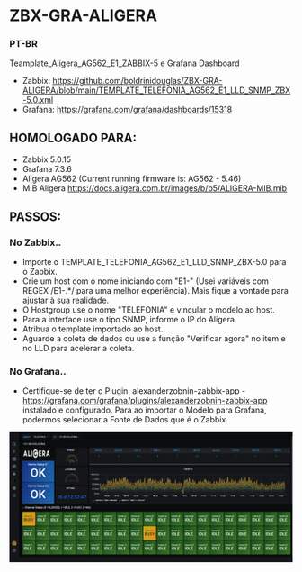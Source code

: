 # ZBX-GRA-ALIGERA
### PT-BR ###
Teamplate_Aligera_AG562_E1_ZABBIX-5 e Grafana Dashboard
- Zabbix: https://github.com/boldrinidouglas/ZBX-GRA-ALIGERA/blob/main/TEMPLATE_TELEFONIA_AG562_E1_LLD_SNMP_ZBX-5.0.xml
- Grafana: https://grafana.com/grafana/dashboards/15318

## HOMOLOGADO PARA: ##
- Zabbix 5.0.15
- Grafana 7.3.6
- Aligera AG562 (Current running firmware is: AG562 - 5.46)
- MIB Aligera https://docs.aligera.com.br/images/b/b5/ALIGERA-MIB.mib 


## PASSOS: ##
### No Zabbix.. ###
- Importe o TEMPLATE_TELEFONIA_AG562_E1_LLD_SNMP_ZBX-5.0 para o Zabbix.
- Crie um host com o nome iniciando com "E1-" (Usei variáveis com REGEX /E1-.*/ para uma melhor experiência). Mais fique a vontade para ajustar à sua realidade.
- O Hostgroup use o nome "TELEFONIA" e vincular o modelo ao host. 
- Para a interface use o tipo SNMP, informe o IP do Aligera.
- Atribua o template importado ao host.
- Aguarde a coleta de dados ou use a função "Verificar agora" no item e no LLD para acelerar a coleta.

### No Grafana.. ###
- Certifique-se de ter o Plugin: alexanderzobnin-zabbix-app - https://grafana.com/grafana/plugins/alexanderzobnin-zabbix-app instalado e configurado. Para ao importar o Modelo para Grafana, podermos selecionar a Fonte de Dados que é o Zabbix.


![alt text](https://github.com/boldrinidouglas/ZBX-GRA-ALIGERA/raw/main/GRAFANA-E1-ZABBIX-DASH.png "Grafana")
